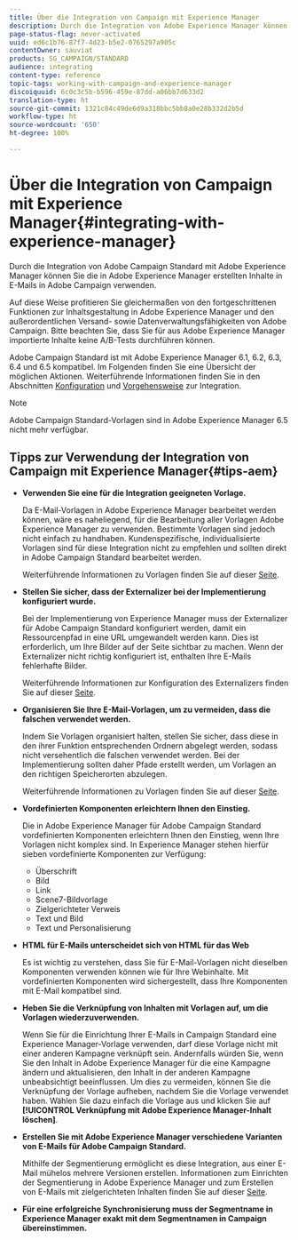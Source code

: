 ```yaml
---
title: Über die Integration von Campaign mit Experience Manager
description: Durch die Integration von Adobe Experience Manager können Sie Inhalte direkt in AEM erstellen und später in Adobe Campaign verwenden.
page-status-flag: never-activated
uuid: ed6c1b76-87f7-4d23-b5e2-0765297a905c
contentOwner: sauviat
products: SG_CAMPAIGN/STANDARD
audience: integrating
content-type: reference
topic-tags: working-with-campaign-and-experience-manager
discoiquuid: 6c0c3c5b-b596-459e-87dd-a06bb7d633d2
translation-type: ht
source-git-commit: 1321c84c49de6d9a318bbc5bb8a0e28b332d2b5d
workflow-type: ht
source-wordcount: '650'
ht-degree: 100%

---
```



# Über die Integration von Campaign mit Experience Manager{#integrating-with-experience-manager}

Durch die Integration von Adobe Campaign Standard mit Adobe Experience Manager können Sie die in Adobe Experience Manager erstellten Inhalte in E-Mails in Adobe Campaign verwenden.

Auf diese Weise profitieren Sie gleichermaßen von den fortgeschrittenen Funktionen zur Inhaltsgestaltung in Adobe Experience Manager und den außerordentlichen Versand- sowie Datenverwaltungsfähigkeiten von Adobe Campaign. Bitte beachten Sie, dass Sie für aus Adobe Experience Manager importierte Inhalte keine A/B-Tests durchführen können.

Adobe Campaign Standard ist mit Adobe Experience Manager 6.1, 6.2, 6.3, 6.4 und 6.5 kompatibel. Im Folgenden finden Sie eine Übersicht der möglichen Aktionen. Weiterführende Informationen finden Sie in den Abschnitten [Konfiguration](https://docs.adobe.com/content/help/de-DE/experience-manager-65/administering/integration/campaignstandard.html) und [Vorgehensweise](https://docs.adobe.com/content/help/de-DE/experience-manager-65/authoring/aem-adobe-campaign/campaign.html) zur Integration.

>[!NOTE]
>
> Adobe Campaign Standard-Vorlagen sind in Adobe Experience Manager 6.5 nicht mehr verfügbar.

## Tipps zur Verwendung der Integration von Campaign mit Experience Manager{#tips-aem}

* **Verwenden Sie eine für die Integration geeigneten Vorlage.**

   Da E-Mail-Vorlagen in Adobe Experience Manager bearbeitet werden können, wäre es naheliegend, für die Bearbeitung aller Vorlagen Adobe Experience Manager zu verwenden. Bestimmte Vorlagen sind jedoch nicht einfach zu handhaben. Kundenspezifische, individualisierte Vorlagen sind für diese Integration nicht zu empfehlen und sollten direkt in Adobe Campaign Standard bearbeitet werden.

   Weiterführende Informationen zu Vorlagen finden Sie auf dieser [Seite](https://docs.adobe.com/content/help/de-DE/experience-manager-65/developing/platform/templates/templates.html).

* **Stellen Sie sicher, dass der Externalizer bei der Implementierung konfiguriert wurde.**

   Bei der Implementierung von Experience Manager muss der Externalizer für Adobe Campaign Standard konfiguriert werden, damit ein Ressourcenpfad in eine URL umgewandelt werden kann. Dies ist erforderlich, um Ihre Bilder auf der Seite sichtbar zu machen. Wenn der Externalizer nicht richtig konfiguriert ist, enthalten Ihre E-Mails fehlerhafte Bilder.

   Weiterführende Informationen zur Konfiguration des Externalizers finden Sie auf dieser [Seite](https://docs.adobe.com/content/help/de-DE/experience-manager-65/developing/platform/externalizer.html).

* **Organisieren Sie Ihre E-Mail-Vorlagen, um zu vermeiden, dass die falschen verwendet werden.**

   Indem Sie Vorlagen organisiert halten, stellen Sie sicher, dass diese in den ihrer Funktion entsprechenden Ordnern abgelegt werden, sodass nicht versehentlich die falschen verwendet werden. Bei der Implementierung sollten daher Pfade erstellt werden, um Vorlagen an den richtigen Speicherorten abzulegen.

   Weiterführende Informationen zu Vorlagen finden Sie auf dieser [Seite](https://docs.adobe.com/content/help/de-DE/experience-manager-65/developing/platform/templates/templates.html#template-availability).

* **Vordefinierten Komponenten erleichtern Ihnen den Einstieg.**

   Die in Adobe Experience Manager für Adobe Campaign Standard vordefinierten Komponenten erleichtern Ihnen den Einstieg, wenn Ihre Vorlagen nicht komplex sind.
In Experience Manager stehen hierfür sieben vordefinierte Komponenten zur Verfügung:

   * Überschrift
   * Bild
   * Link
   * Scene7-Bildvorlage
   * Zielgerichteter Verweis
   * Text und Bild
   * Text und Personalisierung

* **HTML für E-Mails unterscheidet sich von HTML für das Web**

   Es ist wichtig zu verstehen, dass Sie für E-Mail-Vorlagen nicht dieselben Komponenten verwenden können wie für Ihre Webinhalte. Mit vordefinierten Komponenten wird sichergestellt, dass Ihre Komponenten mit E-Mail kompatibel sind.

* **Heben Sie die Verknüpfung von Inhalten mit Vorlagen auf, um die Vorlagen wiederzuverwenden.**

   Wenn Sie für die Einrichtung Ihrer E-Mails in Campaign Standard eine Experience Manager-Vorlage verwenden, darf diese Vorlage nicht mit einer anderen Kampagne verknüpft sein. Andernfalls würden Sie, wenn Sie den Inhalt in Adobe Experience Manager für die eine Kampagne ändern und aktualisieren, den Inhalt in der anderen Kampagne unbeabsichtigt beeinflussen.
Um dies zu vermeiden, können Sie die Verknüpfung der Vorlage aufheben, nachdem Sie die Vorlage verwendet haben. Wählen Sie dazu einfach die Vorlage aus und klicken Sie auf **[!UICONTROL Verknüpfung mit Adobe Experience Manager-Inhalt löschen]**.

* **Erstellen Sie mit Adobe Experience Manager verschiedene Varianten von E-Mails für Adobe Campaign Standard.**

   Mithilfe der Segmentierung ermöglicht es diese Integration, aus einer E-Mail mühelos mehrere Versionen erstellen.
Informationen zum Einrichten der Segmentierung in Adobe Experience Manager und zum Erstellen von E-Mails mit zielgerichteten Inhalten finden Sie auf dieser [Seite](https://docs.adobe.com/help/de-DE/experience-manager-65/authoring/aem-adobe-campaign/target-adobe-campaign.html#setting-up-segmentation-in-aem).

* **Für eine erfolgreiche Synchronisierung muss der Segmentname in Experience Manager exakt mit dem Segmentnamen in Campaign übereinstimmen.**